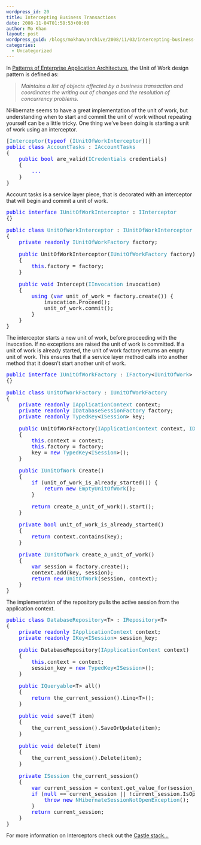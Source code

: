 ```yaml
---
wordpress_id: 20
title: Intercepting Business Transactions
date: 2008-11-04T01:58:53+00:00
author: Mo Khan
layout: post
wordpress_guid: /blogs/mokhan/archive/2008/11/03/intercepting-business-transactions.aspx
categories:
  - Uncategorized
---
```

In [Patterns of Enterprise Application Architecture](http://www.amazon.com/Enterprise-Application-Architecture-Addison-Wesley-Signature/dp/0321127420), the Unit of Work design pattern is defined as:

> _Maintains a list of objects affected by a business transaction and coordinates the writing out of changes and the resolution of concurrency problems._

NHibernate seems to have a great implementation of the unit of work, but understanding when to start and commit the unit of work without repeating yourself can be a little tricky. One thing we&#8217;ve been doing is starting a unit of work using an interceptor.

<pre>[<span style="color: #2b91af">Interceptor</span>(<span style="color: blue">typeof </span>(<span style="color: #2b91af">IUnitOfWorkInterceptor</span>))]
<span style="color: blue">public class </span><span style="color: #2b91af">AccountTasks </span>: <span style="color: #2b91af">IAccountTasks
</span>{
    <span style="color: blue">public bool </span>are_valid(<span style="color: #2b91af">ICredentials </span>credentials)
    {
        <font color="#0000ff">...</font>
    }
}</pre>

[](http://11011.net/software/vspaste)

Account tasks is a service layer piece, that is decorated with an interceptor that will begin and commit a unit of work. 

<pre><span style="color: blue">public interface </span><span style="color: #2b91af">IUnitOfWorkInterceptor </span>: <span style="color: #2b91af">IInterceptor
</span>{}

<span style="color: blue">public class </span><span style="color: #2b91af">UnitOfWorkInterceptor </span>: <span style="color: #2b91af">IUnitOfWorkInterceptor
</span>{
    <span style="color: blue">private readonly </span><span style="color: #2b91af">IUnitOfWorkFactory </span>factory;

    <span style="color: blue">public </span>UnitOfWorkInterceptor(<span style="color: #2b91af">IUnitOfWorkFactory </span>factory)
    {
        <span style="color: blue">this</span>.factory = factory;
    }

    <span style="color: blue">public void </span>Intercept(<span style="color: #2b91af">IInvocation </span>invocation)
    {
        <span style="color: blue">using </span>(<span style="color: blue">var </span>unit_of_work = factory.create()) {
            invocation.Proceed();
            unit_of_work.commit();
        }
    }
}</pre>

The interceptor starts a new unit of work, before proceeding with the invocation. If no exceptions are raised the unit of work is committed. If a unit of work is already started, the unit of work factory returns an empty unit of work. This ensures that if a service layer method calls into another method that it doesn&#8217;t start another unit of work.

<pre><span style="color: blue">public interface </span><span style="color: #2b91af">IUnitOfWorkFactory </span>: <span style="color: #2b91af">IFactory</span>&lt;<span style="color: #2b91af">IUnitOfWork</span>&gt;
{}

<span style="color: blue">public class </span><span style="color: #2b91af">UnitOfWorkFactory </span>: <span style="color: #2b91af">IUnitOfWorkFactory
</span>{
    <span style="color: blue">private readonly </span><span style="color: #2b91af">IApplicationContext </span>context;
    <span style="color: blue">private readonly </span><span style="color: #2b91af">IDatabaseSessionFactory </span>factory;
    <span style="color: blue">private readonly </span><span style="color: #2b91af">TypedKey</span>&lt;<span style="color: #2b91af">ISession</span>&gt; key;

    <span style="color: blue">public </span>UnitOfWorkFactory(<span style="color: #2b91af">IApplicationContext </span>context, <span style="color: #2b91af">IDatabaseSessionFactory </span>factory)
    {
        <span style="color: blue">this</span>.context = context;
        <span style="color: blue">this</span>.factory = factory;
        key = <span style="color: blue">new </span><span style="color: #2b91af">TypedKey</span>&lt;<span style="color: #2b91af">ISession</span>&gt;();
    }

    <span style="color: blue">public </span><span style="color: #2b91af">IUnitOfWork </span>Create()
    {
        <span style="color: blue">if </span>(unit_of_work_is_already_started()) {
            <span style="color: blue">return new </span><span style="color: #2b91af">EmptyUnitOfWork</span>();
        }

        <span style="color: blue">return </span>create_a_unit_of_work().start();
    }

    <span style="color: blue">private bool </span>unit_of_work_is_already_started()
    {
        <span style="color: blue">return </span>context.contains(key);
    }

    <span style="color: blue">private </span><span style="color: #2b91af">IUnitOfWork </span>create_a_unit_of_work()
    {
        <span style="color: blue">var </span>session = factory.create();
        context.add(key, session);
        <span style="color: blue">return new </span><span style="color: #2b91af">UnitOfWork</span>(session, context);
    }
}</pre>

[](http://11011.net/software/vspaste)

The implementation of the repository pulls the active session from the application context. 

<pre><span style="color: blue">public class </span><span style="color: #2b91af">DatabaseRepository</span>&lt;T&gt; : <span style="color: #2b91af">IRepository</span>&lt;T&gt;
{
    <span style="color: blue">private readonly </span><span style="color: #2b91af">IApplicationContext </span>context;
    <span style="color: blue">private readonly </span><span style="color: #2b91af">IKey</span>&lt;<span style="color: #2b91af">ISession</span>&gt; session_key;

    <span style="color: blue">public </span>DatabaseRepository(<span style="color: #2b91af">IApplicationContext </span>context)
    {
        <span style="color: blue">this</span>.context = context;
        session_key = <span style="color: blue">new </span><span style="color: #2b91af">TypedKey</span>&lt;<span style="color: #2b91af">ISession</span>&gt;();
    }

    <span style="color: blue">public </span><span style="color: #2b91af">IQueryable</span>&lt;T&gt; all()
    {
        <span style="color: blue">return </span>the_current_session().Linq&lt;T&gt;();
    }

    <span style="color: blue">public void </span>save(T item)
    {
        the_current_session().SaveOrUpdate(item);
    }

    <span style="color: blue">public void </span>delete(T item)
    {
        the_current_session().Delete(item);
    }

    <span style="color: blue">private </span><span style="color: #2b91af">ISession </span>the_current_session()
    {
        <span style="color: blue">var </span>current_session = context.get_value_for(session_key);
        <span style="color: blue">if </span>(<span style="color: blue">null </span>== current_session || !current_session.IsOpen) {
            <span style="color: blue">throw new </span><span style="color: #2b91af">NHibernateSessionNotOpenException</span>();
        }
        <span style="color: blue">return </span>current_session;
    }
}</pre>

For more information on Interceptors check out the [Castle stack&#8230;](http://www.castleproject.org/container/documentation/trunk/usersguide/interceptors.html)